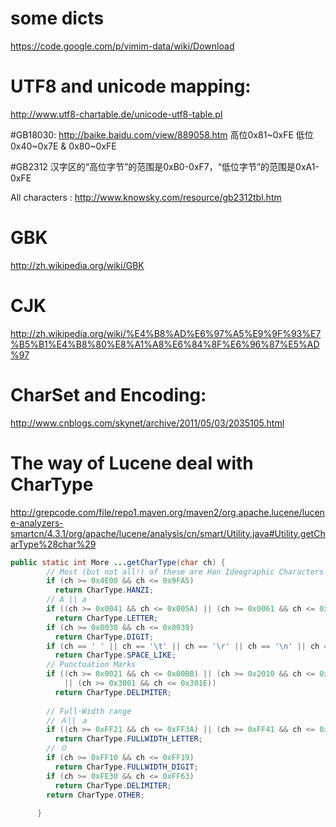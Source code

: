 # some dicts
https://code.google.com/p/vimim-data/wiki/Download

# UTF8 and unicode mapping:
http://www.utf8-chartable.de/unicode-utf8-table.pl

#GB18030:
http://baike.baidu.com/view/889058.htm
高位0x81~0xFE
低位0x40~0x7E  &  0x80~0xFE

#GB2312
汉字区的“高位字节”的范围是0xB0-0xF7，“低位字节”的范围是0xA1-0xFE

All characters :
http://www.knowsky.com/resource/gb2312tbl.htm

# GBK
http://zh.wikipedia.org/wiki/GBK

# CJK
http://zh.wikipedia.org/wiki/%E4%B8%AD%E6%97%A5%E9%9F%93%E7%B5%B1%E4%B8%80%E8%A1%A8%E6%84%8F%E6%96%87%E5%AD%97

# CharSet and Encoding:
http://www.cnblogs.com/skynet/archive/2011/05/03/2035105.html

# The way of Lucene deal with CharType
http://grepcode.com/file/repo1.maven.org/maven2/org.apache.lucene/lucene-analyzers-smartcn/4.3.1/org/apache/lucene/analysis/cn/smart/Utility.java#Utility.getCharType%28char%29
```Java
public static int More ...getCharType(char ch) {
        // Most (but not all!) of these are Han Ideographic Characters
        if (ch >= 0x4E00 && ch <= 0x9FA5)
          return CharType.HANZI;
        // A || a
        if ((ch >= 0x0041 && ch <= 0x005A) || (ch >= 0x0061 && ch <= 0x007A))
          return CharType.LETTER;
        if (ch >= 0x0030 && ch <= 0x0039)
          return CharType.DIGIT;
        if (ch == ' ' || ch == '\t' || ch == '\r' || ch == '\n' || ch == '　')
          return CharType.SPACE_LIKE;
        // Punctuation Marks
        if ((ch >= 0x0021 && ch <= 0x00BB) || (ch >= 0x2010 && ch <= 0x2642)
            || (ch >= 0x3001 && ch <= 0x301E))
          return CharType.DELIMITER;
    
        // Full-Width range
        // Ａ|| ａ 
        if ((ch >= 0xFF21 && ch <= 0xFF3A) || (ch >= 0xFF41 && ch <= 0xFF5A))
          return CharType.FULLWIDTH_LETTER;
        // ０
        if (ch >= 0xFF10 && ch <= 0xFF19)
          return CharType.FULLWIDTH_DIGIT;
        if (ch >= 0xFE30 && ch <= 0xFF63)
          return CharType.DELIMITER;
        return CharType.OTHER;
    
      }
```
